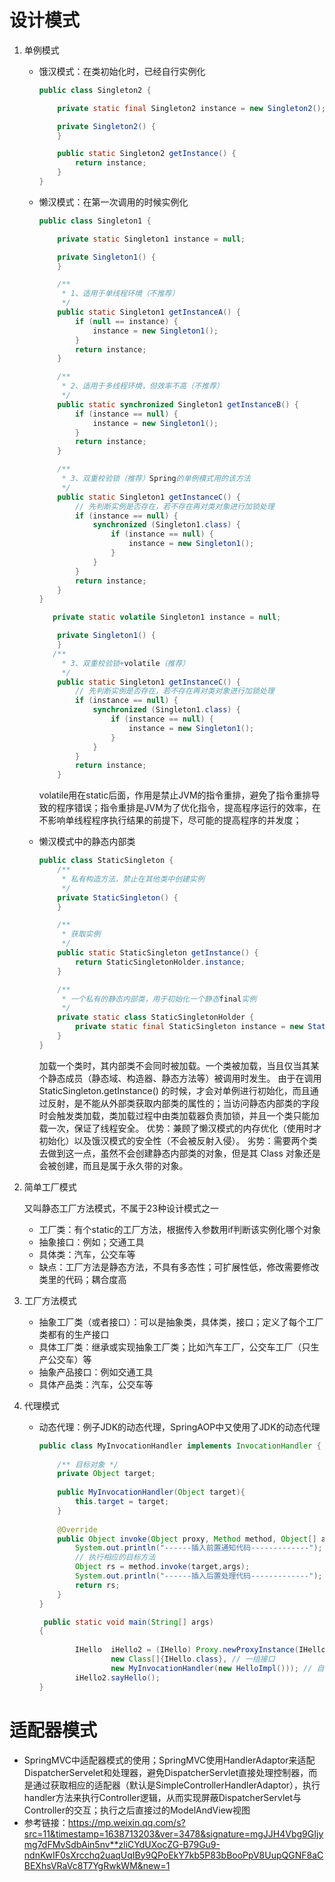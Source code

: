 # 设计模式

1. 单例模式

   - 饿汉模式：在类初始化时，已经自行实例化

     ```java
     public class Singleton2 {
     
         private static final Singleton2 instance = new Singleton2();
     
         private Singleton2() {
         }
     
         public static Singleton2 getInstance() {
             return instance;
         }
     }
     ```

   - 懒汉模式：在第一次调用的时候实例化

     ```java
     public class Singleton1 {
     
         private static Singleton1 instance = null;
     
         private Singleton1() {
         }
     
         /**
          * 1、适用于单线程环境（不推荐）
          */
         public static Singleton1 getInstanceA() {
             if (null == instance) {
                 instance = new Singleton1();
             }
             return instance;
         }
     
         /**
          * 2、适用于多线程环境，但效率不高（不推荐）
          */
         public static synchronized Singleton1 getInstanceB() {
             if (instance == null) {
                 instance = new Singleton1();
             }
             return instance;
         }
     
         /**
          * 3、双重校验锁（推荐）Spring的单例模式用的该方法
          */
         public static Singleton1 getInstanceC() {
             // 先判断实例是否存在，若不存在再对类对象进行加锁处理
             if (instance == null) {
                 synchronized (Singleton1.class) {
                     if (instance == null) {
                         instance = new Singleton1();
                     }
                 }
             }
             return instance;
         }
     }
     ```

     ```java
      	private static volatile Singleton1 instance = null;
     
         private Singleton1() {
         }
     	/**
          * 3、双重校验锁+volatile（推荐）
          */
         public static Singleton1 getInstanceC() {
             // 先判断实例是否存在，若不存在再对类对象进行加锁处理
             if (instance == null) {
                 synchronized (Singleton1.class) {
                     if (instance == null) {
                         instance = new Singleton1();
                     }
                 }
             }
             return instance;
         }
     ```

     volatile用在static后面，作用是禁止JVM的指令重排，避免了指令重排导致的程序错误；指令重排是JVM为了优化指令，提高程序运行的效率，在不影响单线程程序执行结果的前提下，尽可能的提高程序的并发度；

   - 懒汉模式中的静态内部类

     ```java
     public class StaticSingleton {
         /**
          * 私有构造方法，禁止在其他类中创建实例
          */
         private StaticSingleton() {
         }
     
         /**
          * 获取实例
          */
         public static StaticSingleton getInstance() {
             return StaticSingletonHolder.instance;
         }
     
         /**
          * 一个私有的静态内部类，用于初始化一个静态final实例
          */
         private static class StaticSingletonHolder {
             private static final StaticSingleton instance = new StaticSingleton();
         }
     }
     ```

     加载一个类时，其内部类不会同时被加载。一个类被加载，当且仅当其某个静态成员（静态域、构造器、静态方法等）被调用时发生。 由于在调用 StaticSingleton.getInstance() 的时候，才会对单例进行初始化，而且通过反射，是不能从外部类获取内部类的属性的；当访问静态内部类的字段时会触发类加载，类加载过程中由类加载器负责加锁，并且一个类只能加载一次，保证了线程安全。
     优势：兼顾了懒汉模式的内存优化（使用时才初始化）以及饿汉模式的安全性（不会被反射入侵）。
     劣势：需要两个类去做到这一点，虽然不会创建静态内部类的对象，但是其 Class 对象还是会被创建，而且是属于永久带的对象。

2. 简单工厂模式

   又叫静态工厂方法模式，不属于23种设计模式之一

   - 工厂类：有个static的工厂方法，根据传入参数用if判断该实例化哪个对象
   - 抽象接口：例如；交通工具
   - 具体类：汽车，公交车等
   - 缺点：工厂方法是静态方法，不具有多态性；可扩展性低，修改需要修改类里的代码；耦合度高

3. 工厂方法模式

   - 抽象工厂类（或者接口）：可以是抽象类，具体类，接口；定义了每个工厂类都有的生产接口
   - 具体工厂类：继承或实现抽象工厂类；比如汽车工厂，公交车工厂（只生产公交车）等
   - 抽象产品接口：例如交通工具
   - 具体产品类：汽车，公交车等

4. 代理模式

   - 动态代理：例子JDK的动态代理，SpringAOP中又使用了JDK的动态代理

     ```java
     public class MyInvocationHandler implements InvocationHandler {
      
         /** 目标对象 */
         private Object target;
      
         public MyInvocationHandler(Object target){
             this.target = target;
         }
      
         @Override
         public Object invoke(Object proxy, Method method, Object[] args) throws Throwable {
             System.out.println("------插入前置通知代码-------------");
             // 执行相应的目标方法
             Object rs = method.invoke(target,args);
             System.out.println("------插入后置处理代码-------------");
             return rs;
         }
     }
     ```

     ```java
      public static void main(String[] args)
     {
             
             IHello  iHello2 = (IHello) Proxy.newProxyInstance(IHello.class.getClassLoader(), // 加载接口的类加载器
                     new Class[]{IHello.class}, // 一组接口
                     new MyInvocationHandler(new HelloImpl())); // 自定义的InvocationHandler
             iHello2.sayHello();
     }
     ```




# 适配器模式

- SpringMVC中适配器模式的使用；SpringMVC使用HandlerAdaptor来适配DispatcherServelet和处理器，避免DispatcherServlet直接处理控制器，而是通过获取相应的适配器（默认是SimpleControllerHandlerAdaptor），执行handler方法来执行Controller逻辑，从而实现屏蔽DispatcherServlet与Controller的交互；执行之后直接过的ModelAndView视图
- 参考链接：https://mp.weixin.qq.com/s?src=11&timestamp=1638713203&ver=3478&signature=mgJJH4Vbg9GIjymg7dFMvSdbAin5nv**zliCYdUXocZG-B79Gu9-ndnKwIF0sXrcchq2uaqUqIBy9QPoEkY7kb5P83bBooPpV8UupQGNF8aCBEXhsVRaVc8T7YgRwkWM&new=1